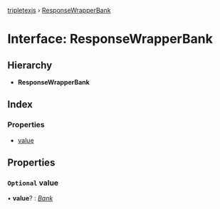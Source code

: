 [tripletexjs](../README.md) › [ResponseWrapperBank](responsewrapperbank.md)

# Interface: ResponseWrapperBank

## Hierarchy

* **ResponseWrapperBank**

## Index

### Properties

* [value](responsewrapperbank.md#optional-value)

## Properties

### `Optional` value

• **value**? : *[Bank](bank.md)*
